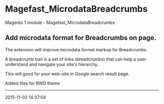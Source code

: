 # Magefast_MicrodataBreadcrumbs
Magento 1 module - Magefast_MicrodataBreadcrumbs


## Add microdata format for Breadcrumbs on page.

The extension will improve microdata format markup for Breadcrumbs. 

A breadcrumb trail is a set of links (breadcrumbs) that can help a user understand and navigate your site's hierarchy. 

This will good for your web-site in Google search result page.

Added files for RWD theme

<hr>
<date>2015-11-03</date>
<time>14:37:04</time>
